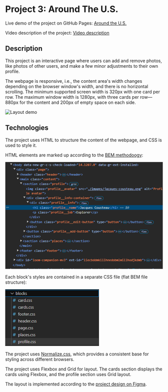 # Project 3: Around The U.S.

Live demo of the project on GitHub Pages: [Around the U.S.](https://ilyalyudevig.github.io/se_project_aroundtheus/)

Video description of the project: [Video description](https://www.loom.com/share/1b8304d8a2a2484ab2b47a13c2426f46?sid=32d6da26-b11f-445e-b874-6bf916f0a151)

## Description

This project is an interactive page where users can add and remove photos, like photos of other users, and make a few minor adjustments to their own profile.

The webpage is responsive, i.e., the content area's width changes depending on the browser window's width, and there is no horizontal scrolling. The minimum supported screen width is 320px with one card per row. The maximum window width is 1280px, with three cards per row—880px for the content and 200px of empty space on each side.

![Layout demo](src/docs/layout-demo.gif "Layout demo")

## Technologies

The project uses HTML to structure the content of the webpage, and CSS is used to style it.

HTML elements are marked up according to the [BEM methodoogy](https://en.bem.info/methodology/quick-start/):

![BEM markup](src/docs/bem-markup.png "BEM markup")

Each block's styles are contained in a separate CSS file (flat BEM file structure):

![Flat BEM file structure](src/docs/flat-bem-file-structure.png "Flat BEM file structure")

The project uses [Normalize.css](https://nicolasgallagher.com/about-normalize-css/), which provides a consistent base for styling across different browsers.

The project uses Flexbox and Grid for layout. The cards section displays the cards using Flexbox, and the profile section uses Grid layout.

The layout is implemented according to the [project design on Figma](https://www.figma.com/file/ii4xxsJ0ghevUOcssTlHZv/Sprint-3%3A-Around-the-US?node-id=0%3A1).
